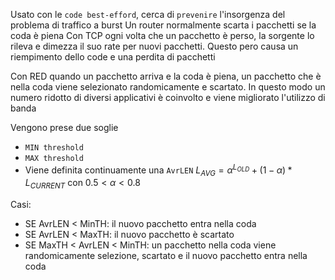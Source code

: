 Usato con le `code best-efford`, cerca di `prevenire` l'insorgenza del problema di traffico a burst
Un router normalmente scarta i pacchetti se la coda è piena
Con TCP ogni volta che un pacchetto è perso, la sorgente lo rileva e dimezza il suo rate per nuovi pacchetti. Questo pero causa un riempimento dello code e una perdita di pacchetti 

Con RED quando un pacchetto arriva e la coda è piena, un pacchetto che è nella coda viene selezionato randomicamente e scartato. In questo modo un numero ridotto di diversi applicativi è coinvolto e viene migliorato l'utilizzo di banda

Vengono prese due soglie
- `MIN threshold`
- `MAX threshold`
- Viene definita continuamente una `AvrLEN`
$L_{AVG} = \alpha^{L_{OLD}} + (1-\alpha)*L_{CURRENT}$
con $0.5 < \alpha < 0.8$

Casi:
- SE AvrLEN < MinTH: il nuovo pacchetto entra nella coda
- SE AvrLEN < MaxTH: il nuovo pacchetto è scartato
- SE MaxTH < AvrLEN < MinTH: un pacchetto nella coda viene randomicamente selezione, scartato e il nuovo pacchetto entra nella coda
